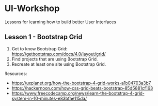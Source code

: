 # UI-Workshop

Lessons for learning how to build better User Interfaces

## Lesson 1 - Bootstrap Grid

1. Get to know Bootstrap Grid: https://getbootstrap.com/docs/4.0/layout/grid/
2. Find projects that are using Bootstrap Grid.
3. Recreate at least one site using Bootstrap Grid.

Resources:

- https://uxplanet.org/how-the-bootstrap-4-grid-works-a1b04703a3b7
- https://hackernoon.com/how-css-grid-beats-bootstrap-85d5881cf163
- https://www.freecodecamp.org/news/learn-the-bootstrap-4-grid-system-in-10-minutes-e83bfae115da/
